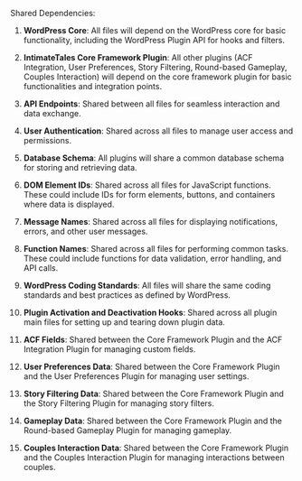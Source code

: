 Shared Dependencies:

1. **WordPress Core**: All files will depend on the WordPress core for basic functionality, including the WordPress Plugin API for hooks and filters.

2. **IntimateTales Core Framework Plugin**: All other plugins (ACF Integration, User Preferences, Story Filtering, Round-based Gameplay, Couples Interaction) will depend on the core framework plugin for basic functionalities and integration points.

3. **API Endpoints**: Shared between all files for seamless interaction and data exchange.

4. **User Authentication**: Shared across all files to manage user access and permissions.

5. **Database Schema**: All plugins will share a common database schema for storing and retrieving data.

6. **DOM Element IDs**: Shared across all files for JavaScript functions. These could include IDs for form elements, buttons, and containers where data is displayed.

7. **Message Names**: Shared across all files for displaying notifications, errors, and other user messages.

8. **Function Names**: Shared across all files for performing common tasks. These could include functions for data validation, error handling, and API calls.

9. **WordPress Coding Standards**: All files will share the same coding standards and best practices as defined by WordPress.

10. **Plugin Activation and Deactivation Hooks**: Shared across all plugin main files for setting up and tearing down plugin data.

11. **ACF Fields**: Shared between the Core Framework Plugin and the ACF Integration Plugin for managing custom fields.

12. **User Preferences Data**: Shared between the Core Framework Plugin and the User Preferences Plugin for managing user settings.

13. **Story Filtering Data**: Shared between the Core Framework Plugin and the Story Filtering Plugin for managing story filters.

14. **Gameplay Data**: Shared between the Core Framework Plugin and the Round-based Gameplay Plugin for managing gameplay.

15. **Couples Interaction Data**: Shared between the Core Framework Plugin and the Couples Interaction Plugin for managing interactions between couples.
